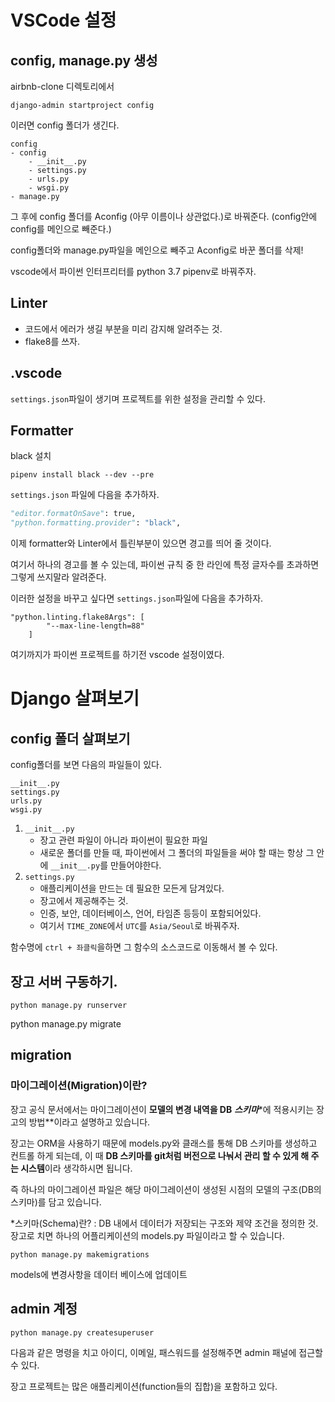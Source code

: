 # VSCode 설정

## config, manage.py 생성

airbnb-clone 디렉토리에서

```
django-admin startproject config
```

이러면 config 폴더가 생긴다.

```
config
- config
	- __init__.py
	- settings.py
	- urls.py
	- wsgi.py
- manage.py
```

그 후에 config 폴더를 Aconfig (아무 이름이나 상관없다.)로 바꿔준다. (config안에 config를 메인으로 빼준다.)

config폴더와 manage.py파일을 메인으로 빼주고 Aconfig로 바꾼 폴더를 삭제!



vscode에서 파이썬 인터프리터를 python 3.7 pipenv로 바꿔주자.



## Linter

- 코드에서 에러가 생길 부분을 미리 감지해 알려주는 것.
- flake8를 쓰자.



## .vscode

`settings.json`파일이 생기며 프로젝트를 위한 설정을 관리할 수 있다.



## Formatter

black 설치

```
pipenv install black --dev --pre
```

`settings.json` 파일에 다음을 추가하자.

```python
"editor.formatOnSave": true,
"python.formatting.provider": "black",
```



이제 formatter와 Linter에서 틀린부분이 있으면 경고를 띄어 줄 것이다.

여기서 하나의 경고를 볼 수 있는데, 파이썬 규칙 중 한 라인에 특정 글자수를 초과하면 그렇게 쓰지말라 알려준다.

이러한 설정을 바꾸고 싶다면 `settings.json`파일에 다음을 추가하자.

```
"python.linting.flake8Args": [
        "--max-line-length=88"
    ]
```



여기까지가 파이썬 프로젝트를 하기전 vscode 설정이였다.



# Django 살펴보기

## config 폴더 살펴보기

config폴더를 보면 다음의 파일들이 있다.

```
__init__.py
settings.py
urls.py
wsgi.py
```

1. `__init__.py`
   - 장고 관련 파일이 아니라 파이썬이 필요한 파일
   - 새로운 폴더를 만들 때, 파이썬에서 그 폴더의 파일들을 써야 할 때는 항상 그 안에 `__init__.py`를 만들어야한다.
2. `settings.py`
   - 애플리케이션을 만드는 데 필요한 모든게 담겨있다.
   - 장고에서 제공해주는 것.
   - 인증, 보안, 데이터베이스, 언어, 타임존 등등이 포함되어있다.
   - 여기서 `TIME_ZONE`에서 `UTC`를 `Asia/Seoul`로 바꿔주자.



함수명에 `ctrl + 좌클릭`을하면 그 함수의 소스코드로 이동해서 볼 수 있다.



## 장고 서버 구동하기.

```
python manage.py runserver
```



python manage.py migrate



## migration

### **마이그레이션(Migration)이란?**

장고 공식 문서에서는 마이그레이션이 **모델의 변경 내역을 DB** ***스키마****에 적용시키는 장고의 방법**이라고 설명하고 있습니다.

장고는 ORM을 사용하기 때문에 models.py와 클래스를 통해 DB 스키마를 생성하고 컨트롤 하게 되는데, 이 때 **DB 스키마를 git처럼 버전으로 나눠서 관리 할 수 있게 해 주는 시스템**이라 생각하시면 됩니다.

즉 하나의 마이그레이션 파일은 해당 마이그레이션이 생성된 시점의 모델의 구조(DB의 스키마)를 담고 있습니다.



*스키마(Schema)란? : DB 내에서 데이터가 저장되는 구조와 제약 조건을 정의한 것. 장고로 치면 하나의 어플리케이션의 models.py 파일이라고 할 수 있습니다.



```
python manage.py makemigrations
```

models에 변경사항을 데이터 베이스에 업데이트



## admin 계정

```
python manage.py createsuperuser
```

다음과 같은 명령을 치고 아이디, 이메일, 패스워드를 설정해주면 admin 패널에 접근할 수 있다.





장고 프로젝트는 많은 애플리케이션(function들의 집합)을 포함하고 있다.